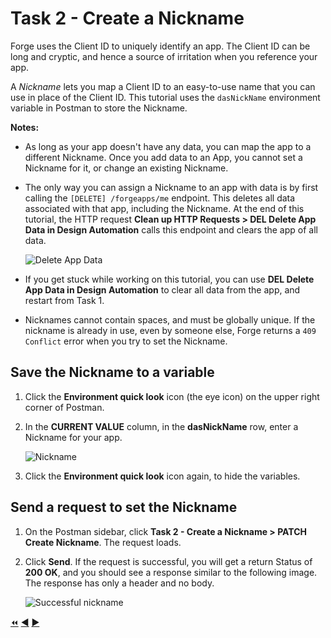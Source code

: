 # Task 2 - Create a Nickname

Forge uses the Client ID to uniquely identify an app. The Client ID can be long and cryptic, and hence a source of irritation when you reference your app.

A *Nickname* lets you map a Client ID to an easy-to-use name that you can use in place of the Client ID. This tutorial uses the `dasNickName` environment variable in Postman to store the Nickname.

**Notes:**

- As long as your app doesn't have any data, you can map the app to a different Nickname. Once you add data to an App, you cannot set a Nickname for it, or change an existing Nickname.

- The only way you can assign a Nickname to an app with data is by first calling the `[DELETE] /forgeapps/me` endpoint. This deletes all data associated with that app, including the Nickname. At the end of this tutorial, the HTTP request **Clean up HTTP Requests > DEL Delete App Data in Design Automation** calls this endpoint and clears the app of all data.

    ![Delete App Data](../images/task2-delete_forge_app.png "Delete app")

- If you get stuck while working on this tutorial, you can use **DEL Delete App Data in Design Automation** to clear all data from the app, and restart from Task 1.

- Nicknames cannot contain spaces, and must be globally unique.  If the nickname is already in use, even by someone else, Forge returns a `409 Conflict` error when you try to set the Nickname.

## Save the Nickname to a variable

1. Click the **Environment quick look** icon (the eye icon) on the upper right corner of Postman.

2. In the **CURRENT VALUE** column, in the **dasNickName** row, enter a Nickname for your app.

   ![Nickname](../images/task2-environment_variables_grid.png "Nickname")

3. Click the **Environment quick look** icon again, to hide the variables.

## Send a request to set the Nickname

1. On the Postman sidebar, click **Task 2 - Create a Nickname > PATCH Create Nickname**. The request loads.

2. Click **Send**. If the request is successful, you will get a return Status of **200 OK**, and you should see a response similar to the following image. The response has only a header and no body.

    ![Successful nickname](../images/task2-successfull.png "Successful Nickname")


[:rewind:](../readme.md "readme.md") [:arrow_backward:](task-1.md "Previous task") [:arrow_forward:](task-3.md "Next task")
